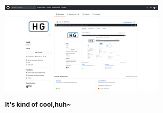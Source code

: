 [![Imaage](https://github.com/holk-h/holk-h/blob/master/1.jpg)](https://github.com/holk-h)
## It's kind of cool,huh~
